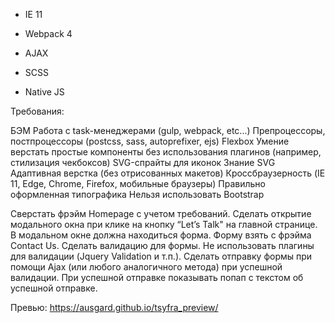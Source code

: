 - IE 11

- Webpack 4

- AJAX

- SCSS

- Native JS


Требования:

БЭМ
Работа с task-менеджерами (gulp, webpack, etc...)
Препроцессоры, постпроцессоры (postcss, sass, autoprefixer, ejs)
Flexbox
Умение верстать простые компоненты без использования плагинов (например, стилизация чекбоксов)
SVG-спрайты для иконок
Знание SVG
Адаптивная верстка (без отрисованных макетов)
Кроссбраузерность (IE 11, Edge, Chrome, Firefox, мобильные браузеры)
Правильно оформленная типографика
Нельзя использовать Bootstrap

Сверстать фрэйм Homepage с учетом требований.
Сделать открытие модального окна при клике на кнопку “Let’s Talk" на главной странице. В модальном окне должна находиться форма. Форму взять с фрэйма Contact Us.
Сделать валидацию для формы. Не использовать плагины для валидации (Jquery Validation и т.п.).
Сделать отправку формы при помощи Ajax (или любого аналогичного метода) при успешной валидации.
При успешной отправке показывать попап с текстом об успешной отправке.

Превью:
https://ausgard.github.io/tsyfra_preview/
